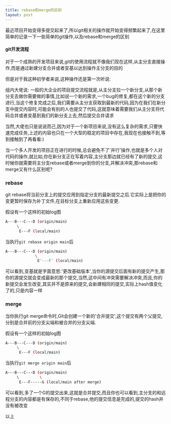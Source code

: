```yaml
---
title: rebase和merge的区别
layout: post
---
```


最近项目开始变得多提交起来了,所以git相关的操作就开始变得频繁起来了,在这里简单的记录一下一些简单的git操作,以及rebase和merge的区别

#### git开发流程

对于一个成熟的开发项目来说,git的使用流程就不像我们现在这样,从主分支直接操作,而是通过新建分支合并或者变基以达到操作主分支的目的

但是对于我这种初学者来说,这种操作还是第一次听说:

组内大佬说: 一般的大企业的项目提交流程就是,从主分支拉一个新分支,从那个新分支去做你需要做的事情,比如说一个新的需求,一个bug的修复,都在这个新的分支进行,当这个修复完成之后,我们需要从主分支获取到最新的代码,因为在我们在新分支中提交内容时,可能会有别的人也提交了代码,这就意味着需要我们从主分支将代码合并或者变基到我们的新分支上去,然后提交合并请求

当然,大佬也只是说说而己,因为对于一个新项目来说,没有这么复杂的需求,只要快速完成任务,上述的内容也只在一个大型的稳定的项目中存在,我现在也接触不到,等到接触到了再看看:)

当一个多人开发的项目正在进行的时候,总会避免不了'并行'操作,也就是多个人对代码的操作,就比如,你在新分支正在写着内容,主分支那边就已经有了新的提交,这时候你就需要将主分支rebase或者merge到你的分支,并解决冲突,那rebase和merge又有什么区别呢? 

### rebase

git rebase将当前分支上的提交应用到指定分支的最新提交之后.它实际上是把你的变更暂时保存为补丁文件,在目标分支上重新应用这些变更.

假设有一个这样的初始log图
```bash
A---B---C---D (origin/main)
     \
      E---F (local/main)
```


当执行`git rebase origin main`后
```bash
A---B---C---D (origin/main)
	         \
              E'---F' (local/main)
```

可以看到,变基就是字面意思:'更改基础版本',当你的源提交后面有新的提交产生,那你的源提交就会变成最新的那个提交,当然,这中间有冲突需要解决冲突,而且,你的新提交会发生改变,其实并不是原来的提交,会新建相同的提交,实际上hash值变化了的,只是内容一样

### merge

当你执行git merge命令时,Git会创建一个新的'合并提交',这个提交有两个父提交,分别是合并前的分支尖端和被合并的分支尖端.

假设有一个这样的初始log图
```bash
A---B---C---D (origin/main)
     \
      E---F (local/main)
```

当执行`git merge origin main`后
```bash
A---B---C---D (origin/main)
     \         \
      E---F-----G (local/main after merge)
```

可以看到,多了一个G的提交出来,这就是合并提交,而且你也可以看到,主分支的和远程分支的内容都是有保存的,不同于rebase,他的提交信息是完成的,提交的hash并没有被改变

以上
